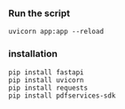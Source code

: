 ### Run the script

``` shell
uvicorn app:app --reload
```

### installation

``` shell
pip install fastapi
pip install uvicorn
pip install requests
pip install pdfservices-sdk
```
